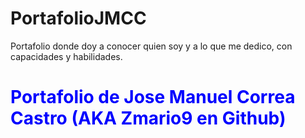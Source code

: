 # PortafolioJMCC
Portafolio donde doy a conocer quien soy y a lo que me dedico, con capacidades y habilidades.
<h1 style="color: blue">Portafolio de Jose Manuel Correa Castro (AKA Zmario9 en Github)</h1>
